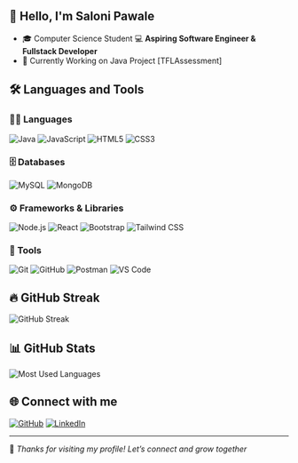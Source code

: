 ## 👋 Hello, I'm Saloni Pawale

- 🎓 Computer Science Student 
💻 **Aspiring Software Engineer & Fullstack Developer**  
- 🌱 Currently Working on Java Project [TFLAssessment]
  

## 🛠 Languages and Tools

### 🧑‍💻 Languages
![Java](https://img.shields.io/badge/Java-ED8B00?style=for-the-badge&logo=java&logoColor=white)
![JavaScript](https://img.shields.io/badge/JavaScript-F7DF1E?style=for-the-badge&logo=javascript&logoColor=black)
![HTML5](https://img.shields.io/badge/HTML5-E34F26?style=for-the-badge&logo=html5&logoColor=white)
![CSS3](https://img.shields.io/badge/CSS3-1572B6?style=for-the-badge&logo=css3&logoColor=white)

### 🗄️ Databases
![MySQL](https://img.shields.io/badge/MySQL-005C84?style=for-the-badge&logo=mysql&logoColor=white)
![MongoDB](https://img.shields.io/badge/MongoDB-47A248?style=for-the-badge&logo=mongodb&logoColor=white)

### ⚙️ Frameworks & Libraries
![Node.js](https://img.shields.io/badge/Node.js-339933?style=for-the-badge&logo=nodedotjs&logoColor=white)
![React](https://img.shields.io/badge/React-61DAFB?style=for-the-badge&logo=react&logoColor=black)
![Bootstrap](https://img.shields.io/badge/Bootstrap-563D7C?style=for-the-badge&logo=bootstrap&logoColor=white)
![Tailwind CSS](https://img.shields.io/badge/Tailwind_CSS-38B2AC?style=for-the-badge&logo=tailwind-css&logoColor=white)

### 🧰 Tools
![Git](https://img.shields.io/badge/Git-F05032?style=for-the-badge&logo=git&logoColor=white)
![GitHub](https://img.shields.io/badge/GitHub-181717?style=for-the-badge&logo=github&logoColor=white)
![Postman](https://img.shields.io/badge/Postman-FF6C37?style=for-the-badge&logo=postman&logoColor=white)
![VS Code](https://img.shields.io/badge/VS_Code-007ACC?style=for-the-badge&logo=visual-studio-code&logoColor=white)

## 🔥 GitHub Streak

![GitHub Streak](https://streak-stats.demolab.com?user=PawaleSaloni&theme=react&hide_border=true)


## 📊 GitHub Stats
![Most Used Languages](https://github-readme-stats.vercel.app/api/top-langs/?username=PawaleSaloni&theme=radical&hide_border=true)


## 🌐 Connect with me

[![GitHub](https://img.shields.io/badge/GitHub-PawaleSaloni-181717?style=for-the-badge&logo=github)](https://github.com/PawaleSaloni)
[![LinkedIn](https://img.shields.io/badge/LinkedIn-Saloni%20Pawale-0A66C2?style=for-the-badge&logo=linkedin&logoColor=white)](https://www.linkedin.com/in/saloni-pawale/)

---
🚀 *Thanks for visiting my profile! Let’s connect and grow together*

